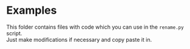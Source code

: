 # Examples
This folder contains files with code which you can use in the `rename.py` script.  
Just make modifications if necessary and copy paste it in.
